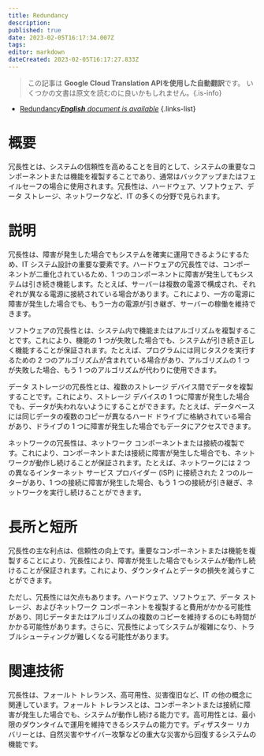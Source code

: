 ```yaml
---
title: Redundancy
description: 
published: true
date: 2023-02-05T16:17:34.007Z
tags: 
editor: markdown
dateCreated: 2023-02-05T16:17:27.833Z
---
```


> この記事は **Google Cloud Translation APIを使用した自動翻訳**です。
いくつかの文書は原文を読むのに良いかもしれません。{.is-info}



- [Redundancy***English** document is available*](/en/Knowledge-base/Dictionary/redundancy)
{.links-list}


# 概要
冗長性とは、システムの信頼性を高めることを目的として、システムの重要なコンポーネントまたは機能を複製することであり、通常はバックアップまたはフェイルセーフの場合に使用されます。冗長性は、ハードウェア、ソフトウェア、データ ストレージ、ネットワークなど、IT の多くの分野で見られます。

# 説明
冗長性は、障害が発生した場合でもシステムを確実に運用できるようにするため、IT システム設計の重要な要素です。ハードウェアの冗長性では、コンポーネントが二重化されているため、1 つのコンポーネントに障害が発生してもシステムは引き続き機能します。たとえば、サーバーは複数の電源で構成され、それぞれが異なる電源に接続されている場合があります。これにより、一方の電源に障害が発生した場合でも、もう一方の電源が引き継ぎ、サーバーの稼働を維持できます。

ソフトウェアの冗長性とは、システム内で機能またはアルゴリズムを複製することです。これにより、機能の 1 つが失敗した場合でも、システムが引き続き正しく機能することが保証されます。たとえば、プログラムには同じタスクを実行するための 2 つのアルゴリズムが含まれている場合があり、アルゴリズムの 1 つが失敗した場合、もう 1 つのアルゴリズムが代わりに使用できます。

データ ストレージの冗長性とは、複数のストレージ デバイス間でデータを複製することです。これにより、ストレージ デバイスの 1 つに障害が発生した場合でも、データが失われないようにすることができます。たとえば、データベースには同じデータの複数のコピーが異なるハード ドライブに格納されている場合があり、ドライブの 1 つに障害が発生した場合でもデータにアクセスできます。

ネットワークの冗長性は、ネットワーク コンポーネントまたは接続の複製です。これにより、コンポーネントまたは接続に障害が発生した場合でも、ネットワークが動作し続けることが保証されます。たとえば、ネットワークには 2 つの異なるインターネット サービス プロバイダー (ISP) に接続された 2 つのルーターがあり、1 つの接続に障害が発生した場合、もう 1 つの接続が引き継ぎ、ネットワークを実行し続けることができます。

# 長所と短所
冗長性の主な利点は、信頼性の向上です。重要なコンポーネントまたは機能を複製することにより、冗長性により、障害が発生した場合でもシステムが動作し続けることが保証されます。これにより、ダウンタイムとデータの損失を減らすことができます。

ただし、冗長性には欠点もあります。ハードウェア、ソフトウェア、データ ストレージ、およびネットワーク コンポーネントを複製すると費用がかかる可能性があり、同じデータまたはアルゴリズムの複数のコピーを維持するのにも時間がかかる可能性があります。さらに、冗長性によってシステムが複雑になり、トラブルシューティングが難しくなる可能性があります。

# 関連技術
冗長性は、フォールト トレランス、高可用性、災害復旧など、IT の他の概念に関連しています。フォールト トレランスとは、コンポーネントまたは接続に障害が発生した場合でも、システムが動作し続ける能力です。高可用性とは、最小限のダウンタイムで運用を維持できるシステムの能力です。ディザスター リカバリーとは、自然災害やサイバー攻撃などの重大な災害から回復するシステムの機能です。